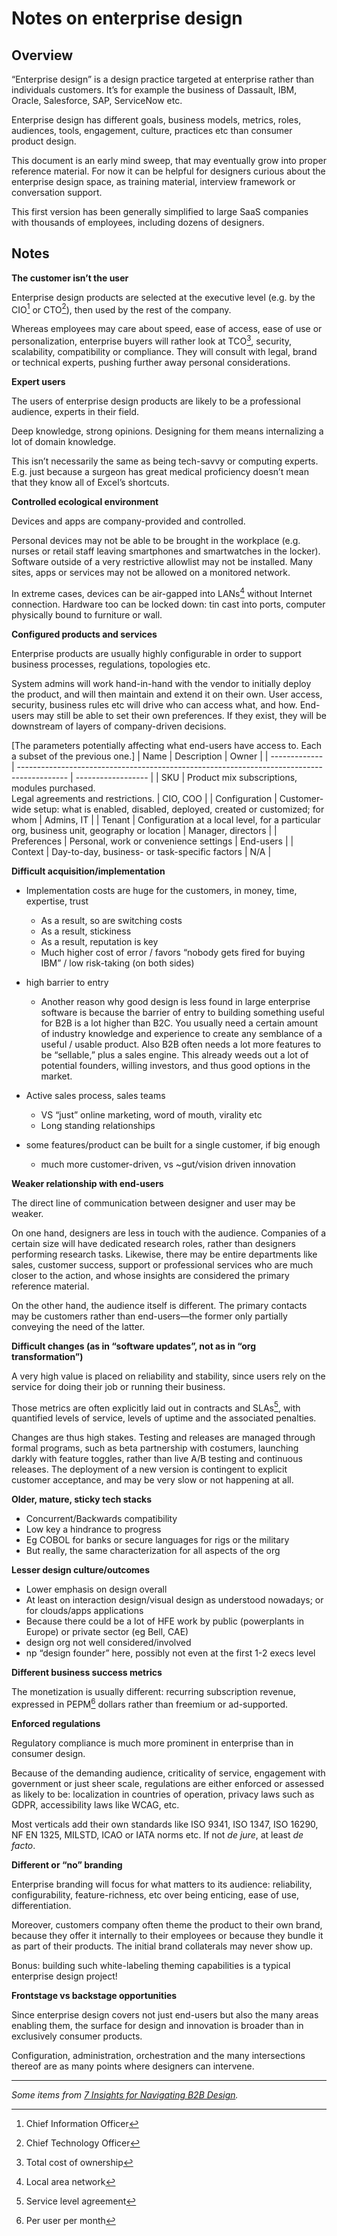 # Notes on enterprise design

<!--BREAK-->

## Overview

<!-- Boo! Better titles/outline -->
<!-- streamline and define terminology, esp “enterprise design products”, end-users vs employees vs individuals etc -->

“Enterprise design” is a design practice targeted at enterprise rather than individuals customers.
It’s for example the business of Dassault, IBM, Oracle, Salesforce, SAP, ServiceNow etc.

Enterprise design has different goals, business models, metrics, roles, audiences, tools, engagement, culture, practices etc than consumer product design.

This document is an early mind sweep, that may eventually grow into proper reference material.
For now it can be helpful for designers curious about the enterprise design space, as training material, interview framework or conversation support.

<!-- more complete, nuanced definition: -->
<!-- could also be “institutional” or “organizational” design, to account for gov work, NGOs, associations etc -->
<!-- Define B2B vs enterprise design vs UXA vs SuiteX vs B2B vs B2C vs… -->
<!-- “the customer isn’t the user” -->
<!-- NB different from “productivity”. Some productivity is B2C eg office vs google docs vs iwork, or self accounting software, or Trello etc -->

<!-- only describes ecological context; doesn’t offer a practice to solve for it -->

This first version has been generally simplified to large SaaS companies with thousands of employees, including dozens of designers.

<!-- - technically could be on prem, hybrid native etc -->
<!-- - (technically could be small orgs) some B2B apps have a very small scale (eg medical tools) some B2C products have a very large scale (eg social networks) -->
<!-- - Scale comes with its own set of considerations “eg at scale, all edge cases are frequent” *heh, not germane* -->

## Notes

<!-- What a messy outline. Structure better. Causes-consequences? Topics? eg the space vs the work vs releasing vs… -->
<!-- in any case, eventually derive actions (if not a process) for designers -->
<!-- TOC as a TL:DR? -->

**The customer isn’t the user**

<!-- The single biggest difference between consumer product design and enterprise design is it’s foundational definition: the fact that the customer isn’t the user. -->

<!-- rewrite with: buyer (the person, a decision maker as opposed to an employee) vs customer (the comopany) -->

Enterprise design products are selected at the executive level (e.g. by the CIO[^cio] or CTO[^cto]), then used by the rest of the company.

Whereas employees may care about speed, ease of access, ease of use or personalization, enterprise buyers will rather look at  TCO[^tco], security, scalability, compatibility or compliance. They will consult with legal, brand or technical experts, pushing further away personal considerations.

<!-- Managing multi-persona dynamics

For me, that meant designing mostly for the security engineer (the user) but delivering enough value to the Chief InfoSec Officer (the buyer) for them to see it was worth spending hundreds of thousands or millions of dollars per year on our product. In some cases, other third-party employees could torpedo the sales process too (like if a CTO or Chief Architect decided they didn’t want to accommodate our architecture). -->

[^cio]: Chief Information Officer
[^cto]: Chief Technology Officer
[^tco]: Total cost of ownership

**Expert users**

The users of enterprise design products are likely to be a professional audience, experts in their field.

Deep knowledge, strong opinions. Designing for them means internalizing a lot of domain knowledge.

This isn’t necessarily the same as being tech-savvy or computing experts. E.g. just because a surgeon has great medical proficiency doesn’t mean that they know all of Excel’s shortcuts.

**Controlled ecological environment**

Devices and apps are company-provided and controlled.

Personal devices may not be able to be brought in the workplace (e.g. nurses or retail staff leaving smartphones and smartwatches in the locker). Software outside of a very restrictive allowlist may not be installed. Many sites, apps or services may not be allowed on a monitored network.

<!-- Identity too (SSO) -->

In extreme cases, devices can be air-gapped into LANs[^lan] without Internet connection. Hardware too can be locked down: tin cast into ports, computer physically bound to furniture or wall.

<!-- huge impact on MFA, CDN, releases etc -->

[^lan]: Local area network

**Configured products and services**

Enterprise products are usually highly configurable in order to support business processes, regulations, topologies etc.

<!-- For a product to be configured, it needs be configurable. A huge area of design on its own -->
<!-- == no two instances will be the same, design and deliverables for modularity etc -->

System admins will work hand-in-hand with the vendor to initially deploy the product, and will then maintain and extend it on their own. User access, security, business rules etc will drive who can access what, and how.
End-users may still be able to set their own preferences. If they exist, they will be downstream of layers of company-driven decisions.

[The parameters potentially affecting what end-users have access to. Each a subset of the previous one.]
| Name          | Description                                                                                | Owner              |
| ------------- | ------------------------------------------------------------------------------------------ | ------------------ |
| SKU           | Product mix subscriptions, modules purchased. <br> Legal agreements and restrictions.      | CIO, COO           |
| Configuration | Customer-wide setup: what is enabled, disabled, deployed, created or customized; for whom  | Admins, IT         |
| Tenant        | Configuration at a local level, for a particular org, business unit, geography or location | Manager, directors |
| Preferences   | Personal, work or convenience settings                                                     | End-users          |
| Context       | Day-to-day, business- or task-specific factors                                             | N/A                |

<!-- Move to a/the “configuration in enterprise” note -->

**Difficult acquisition/implementation**

- Implementation costs are huge for the customers, in money, time, expertise, trust
    - As a result, so are switching costs
    - As a result, stickiness
    - As a result, reputation is key
    - Much higher cost of error / favors “nobody gets fired for buying IBM” / low risk-taking (on both sides)
- high barrier to entry
    - Another reason why good design is less found in large enterprise software is because the barrier of entry to building something useful for B2B is a lot higher than B2C. You usually need a certain amount of industry knowledge and experience to create any semblance of a useful / usable product. Also B2B often needs a lot more features to be “sellable,” plus a sales engine. This already weeds out a lot of potential founders, willing investors, and thus good options in the market.

- Active sales process, sales teams
    - VS “just” online marketing, word of mouth, virality etc
    - Long standing relationships
- some features/product can be built for a single customer, if big enough
    - much more customer-driven, vs ~gut/vision driven innovation

**Weaker relationship with end-users**

The direct line of communication between designer and user may be weaker.

On one hand, designers are less in touch with the audience.
Companies of a certain size will have dedicated research roles, rather than designers performing research tasks.
Likewise, there may be entire departments like sales, customer success, support or professional services who are much closer to the action, and whose insights are considered the primary reference material.

<!-- in constant contact with users and whose job it was to represent their needs -->
<!-- there may be ad-hoc Support/expert communities -->

On the other hand, the audience itself is different.
The primary contacts may be customers rather than end-users—the former only partially conveying the need of the latter.

<!-- Design wasn’t the sole “voice of the customer.” -->
<!-- lean more into those relationships -->
<!-- the issue you’ve identified goes beyond product design and product experience into feature prioritization -->

**Difficult changes (as in “software updates”, not as in “org transformation”)**

A very high value is placed on reliability and stability, since users rely on the service for doing their job or running their business.

<!-- as opposed to consuming it for entertainment or as their optional volition -->

Those metrics are often explicitly laid out in contracts and SLAs[^sla], with quantified levels of service, levels of uptime and the associated penalties.

[^sla]: Service level agreement

Changes are thus high stakes. Testing and releases are managed through formal programs, such as beta partnership with costumers, launching darkly with feature toggles, rather than live A/B testing and continuous releases. The deployment of a new version is contingent to explicit customer acceptance, and may be very slow or not happening at all.

<!-- If we made a poor design decision that resulted in a major error it could take down our customer’s systems (and the other businesses that depended on that company’s services). This meant we needed to “measure a hundred times to cut once” and be very deliberate in our prototyping and rollout process. -->

<!-- Change management -->

<!-- difficult to know what to change, difficult to actually proceed with the change, to iterate
the org may not be set up for or interested in agile follow-up anyway -->

<!-- no continuous releases, esp with zero notes, heads-up of speedbumps like in the consumer world -->

**Older, mature, sticky tech stacks**

- Concurrent/Backwards compatibility
- Low key a hindrance to progress
- Eg COBOL for banks or secure languages for rigs or the military
- But really, the same characterization for all aspects of the org

**Lesser design culture/outcomes**

- Lower emphasis on design overall
- At least on interaction design/visual design as understood nowadays; or for clouds/apps applications
- Because there could be a lot of HFE work by public (powerplants in Europe) or private sector (eg Bell, CAE)
- design org not well considered/involved
- np “design founder” here, possibly not even at the first 1-2 execs level

**Different business success metrics**

<!-- thus different design success metrics too -->

The monetization is usually different: recurring subscription revenue, expressed in PEPM[^pepm] dollars rather than freemium or ad-supported.

[^pepm]: Per user per month

<!-- net dollar retention, retention, churn -->

**Enforced regulations**

<!-- Legal Frameworks -->

Regulatory compliance is much more prominent in enterprise than in consumer design.

Because of the demanding audience, criticality of service, engagement with government or just sheer scale, regulations are either enforced or assessed as likely to be: localization in countries of operation, privacy laws such as GDPR, accessibility laws like WCAG, etc.

Most verticals add their own standards like ISO 9341, ISO 1347, ISO 16290, NF EN 1325, MILSTD, ICAO or IATA norms etc.
If not *de jure*, at least *de facto*.

<!-- SLAs and other contractual agreements vs no one caring about a EULA -->

**Different or “no” branding**

<!-- actually two-tiered branding -->

Enterprise branding will focus for what matters to its audience: reliability, configurability, feature-richness, etc over being enticing, ease of use, differentiation.

<!-- better connect to previous such enum -->

Moreover, customers company often theme the product to their own brand, because they offer it internally to their employees or because they bundle it as part of their products. The initial brand collaterals may never show up.

<!-- thats hiding the much bigger composability/integration practice -->

<!-- This message may never reach end-users because it's not intended for them to begin with -->

<!-- Moreover, enterprise products very often have to be themable/white-labeled, . -->

Bonus: building such white-labeling theming capabilities is a typical enterprise design project!

<!-- Brandability, Themeability, customization, White-labeling, 3rd party integration -->

**Frontstage vs backstage opportunities**

Since enterprise design covers not just end-users but also the many areas enabling them, the surface for design and innovation is broader than in exclusively consumer products.

Configuration, administration, orchestration and the many intersections thereof are as many points where designers can intervene.

<!-- business workflows, business processes, automation, administration etc: missing a whole section on the “actual business” side of things!-->

---

*Some items from [7 Insights for Navigating B2B Design](https://www.unknownarts.co/p/7-insights-for-navigating-b2b-design).*

<!-- **subsequent practice**

UXA signals, à voir

Relevant signals

- Deliverables
    - Flowcharts (a lot of them), decision trees, state charts
    - Entity-relationship diagrams, domain models
    - Tables & matrixes of all kinds, rich lists
    - Templates of all kinds (Figma, wiki, plain text, YAML, JSON, md)
    - Reference material of all kinds (ditto)
- Activities (and proof thereof, e.g. through the deliverables above)
    - Pitching to leadership, training to contributors, advocacy to all
    - Governance, guidance, office hours
- Keywords
    - Modular, composable, interface, interplay
    - Parameters, attributes, properties, configuration
    - Services, frameworks, platforms, orchestration
    - Patterns, emergent behaviors, rules & relationships
    - Terminology, ontology, taxonomy
- All of it packaged
    - As living artefacts
    - Geared towards a product-design-dev audience, not just a dev one
    - With clear delineation of responsibilities (what’s owned by “the platform”, what’s opened to or expected from “partners”)
- Business processes
- Composability
- Configurability (wide and deep, from component props to full-on admin areas)
- Interfacing
- Modularity
- Multi-channeling
- Orchestration
- Platforms
- Portability
- RBAC
- Brand
- Frameworks
- Internationalization
- Interplay
- Platforms
- Scalability

At a higher level:

- Co-strategy
- Governance
- Partnerships

Irrelevant signals

- Keywords like information architecture, card sorting, visual hierarchy, design systems, patterns
    - Those are table stakes, and not indicative of an architectural practice
    - Especially when design systems are “tokens and components” rather than patterns, frameworks, screen flows, utilities, usage guidelines etc.
    - Especially when patterns are “big components” rather than “abstraction of a solution”
- Mentions of “strategy”, “scalability”, “consistency”, “reuse” without further details
- Layout
- Responsiveness
- Style
- Perceived quality
- Perceived novelty

(They are still there, but their relative importance is lower) -->
